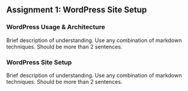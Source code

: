 ## Assignment 1: WordPress Site Setup

### WordPress Usage & Architecture

Brief description of understanding. Use any combination of markdown techniques. Should be more than 2 sentences.

### WordPress Site Setup

Brief description of understanding. Use any combination of markdown techniques. Should be more than 2 sentences.
